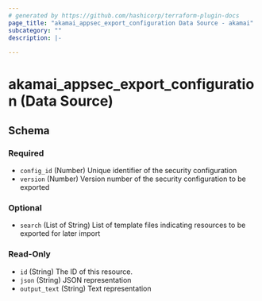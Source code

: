 ```yaml
---
# generated by https://github.com/hashicorp/terraform-plugin-docs
page_title: "akamai_appsec_export_configuration Data Source - akamai"
subcategory: ""
description: |-
  
---
```


# akamai_appsec_export_configuration (Data Source)





<!-- schema generated by tfplugindocs -->
## Schema

### Required

- `config_id` (Number) Unique identifier of the security configuration
- `version` (Number) Version number of the security configuration to be exported

### Optional

- `search` (List of String) List of template files indicating resources to be exported for later import

### Read-Only

- `id` (String) The ID of this resource.
- `json` (String) JSON representation
- `output_text` (String) Text representation
